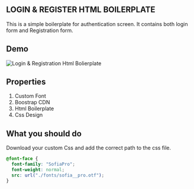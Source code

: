 ## LOGIN & REGISTER HTML BOILERPLATE

This is a simple boilerplate for authentication screen. It contains both login form and Registration form.

## Demo
![Login & Registration Html Bolierplate](https://i.imgur.com/m28kfUz.png)

## Properties
1. Custom Font 
2. Boostrap CDN
3. Html Boilerplate
4. Css Design

## What you should do
Download your custom Css and add the correct path to the css file. 

```css
@font-face {
  font-family: "SofiaPro";
  font-weight: normal;
  src: url("./fonts/sofia__pro.otf");
}
```